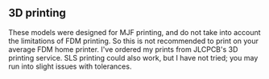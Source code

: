 ## 3D printing
These models were designed for MJF printing, and do not take into account the limitations of FDM printing. So this is not recommended to print on your average FDM home printer.
I've ordered my prints from JLCPCB's 3D printing service. SLS printing could also work, but I have not tried; you may run into slight
issues with tolerances.
